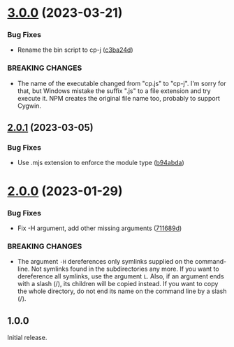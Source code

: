# [3.0.0](https://github.com/prantlf/cp.js/compare/v2.0.1...v3.0.0) (2023-03-21)


### Bug Fixes

* Rename the bin script to cp-j ([c3ba24d](https://github.com/prantlf/cp.js/commit/c3ba24da2904e4615c35952f7f77c29bace99ea1))


### BREAKING CHANGES

* The name of the executable changed from "cp.js" to "cp-j". I'm sorry
for that, but Windows mistake the suffix ".js" to a file extension and try execute it.
NPM creates the original file name too, probably to support Cygwin.

## [2.0.1](https://github.com/prantlf/cp.js/compare/v2.0.0...v2.0.1) (2023-03-05)


### Bug Fixes

* Use .mjs extension to enforce the module type ([b94abda](https://github.com/prantlf/cp.js/commit/b94abdaa6cf86ef082da058c1f27949e44d0b3a5))

# [2.0.0](https://github.com/prantlf/cp.js/compare/v1.0.0...v2.0.0) (2023-01-29)


### Bug Fixes

* Fix -H argument, add other missing arguments ([711689d](https://github.com/prantlf/cp.js/commit/711689de3e457407bab378c5e7621d43c8352216))


### BREAKING CHANGES

* The argument `-H` dereferences only symlinks supplied on the command-line. Not symlinks found in the subdirectories any more. If you want to dereference all symlinks, use the argument `L`. Also, if an argument ends with a slash (/), its children will be copied instead. If you want to copy the whole directory, do not end its name on the command line by a slash (/).

## 1.0.0

Initial release.
